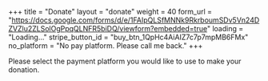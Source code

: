 +++
title = "Donate"
layout = "donate"
weight = 40
form_url = "https://docs.google.com/forms/d/e/1FAIpQLSfMNNk9RkrboumSDv5Vn24DZVZlu2ZLSolOgPpqQLNFR5biDQ/viewform?embedded=true"
loading = "Loading..."
stripe_button_id = "buy_btn_1QpHc4AiAIZ7c7p7mpMB6FMx"
no_platform = "No pay platform. Please call me back."
+++

Please select the payment platform you would like to use to make your donation.
